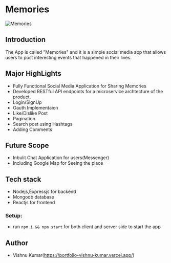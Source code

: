 # Memories

![Memories](https://user-images.githubusercontent.com/38127345/123570881-b8559b00-d7e6-11eb-8463-79649ed7bc6a.png)

## Introduction

The App is called "Memories" and it is a simple social media app that allows users to post interesting events that happened in their lives.

## Major HighLights
- Fully Functional Social Media Application for Sharing Memories
- Developed RESTful API endpoints for a microservice archtecture of the product.
- Login/SignUp
- Oauth Implementaion
- Like/Dislike Post
- Pagination
- Search post using Hashtags
- Adding Comments

## Future Scope
- Inbulit Chat Application for users(Messenger)
- Including Google Map for Seeing the place

## Tech stack
- Nodejs,Expressjs for backend
- Mongodb database
- Reactjs for frontend

### Setup:
- run ```npm i && npm start``` for both client and server side to start the app

## Author 

- Vishnu Kumar(https://portfolio-vishnu-kumar.vercel.app/)



